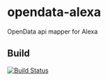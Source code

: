 # opendata-alexa
OpenData api mapper for Alexa

## Build

[![Build Status](https://travis-ci.org/aliakseimaniuk/opendata-alexa.svg?branch=master)](https://travis-ci.org/aliakseimaniuk/opendata-alexa)
